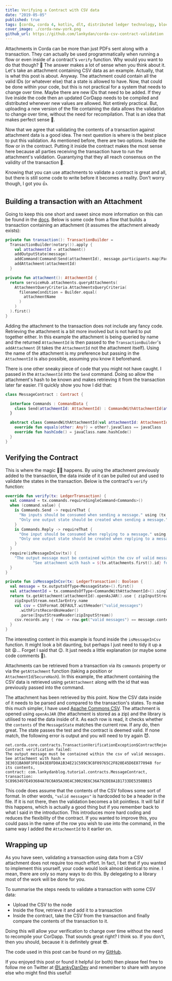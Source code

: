 ```yaml
---
title: Verifying a Contract with CSV data
date: "2019-05-05"
published: true
tags: [corda, corda 4, kotlin, dlt, distributed ledger technology, blockchain]
cover_image: ./corda-new-york.png
github_url: https://github.com/lankydan/corda-csv-contract-validation
---
```


Attachments in Corda can be more than just PDFs sent along with a transaction. They can actually be used programmatically when running a flow or even inside of a contract's `verify` function. Why would you want to do that though? 🤔 The answer makes a lot of sense when you think about it. Let's take an attachment containing CSV data as an example. Actually, that is what this post is about. Anyway. The attachment could contain all the valid IDs (or whatever else) that a state is allowed to have. Now, that could be done within your code, but this is not practical for a system that needs to change over time. Maybe there are new IDs that need to be added. If they live inside the code then an updated CorDapp needs to be compiled and distributed whenever new values are allowed. Not entirely practical. But, uploading a new version of the file containing the data allows the validation to change over time, without the need for recompilation. That is an idea that makes perfect sense 👏.

Now that we agree that validating the contents of a transaction against attachment data is a good idea. The next question is where is the best place to put this validation. As mentioned before, there are two options. Inside the flow or in the contract. Putting it inside the contract makes the most sense here because all parties receiving the transaction have to run the attachment's validation. Guarantying that they all reach consensus on the validity of the transaction 🤝.

Knowing that you can use attachments to validate a contract is great and all, but there is still some code to write before it becomes a reality. Don't worry though, I got you 👍.

## Building a transaction with an Attachment

Going to keep this one short and sweet since more information on this can be found in the [docs](https://docs.corda.net/tutorial-attachments.html). Below is some code from a flow that builds a transaction containing an attachment (it assumes the attachment already exists):

```kotlin
private fun transaction(): TransactionBuilder =
  TransactionBuilder(notary()).apply {
    val attachmentId = attachment()
    addOutputState(message)
    addCommand(Command(Send(attachmentId), message.participants.map(Party::owningKey)))
    addAttachment(attachmentId)
  }

private fun attachment(): AttachmentId {
  return serviceHub.attachments.queryAttachments(
    AttachmentQueryCriteria.AttachmentsQueryCriteria(
      filenameCondition = Builder.equal(
        attachmentName
      )
    )
  ).first()
}
```

Adding the attachment to the transaction does not include any fancy code. Retrieving the attachment is a bit more involved but is not hard to put together either. In this example the attachment is being queried by name and the returned `AttachmentId` is then passed to the `TransactionBuilder`'s `addAttachment` (it takes the `AttachmentId` not the attachment itself). Using the name of the attachment is my preference but passing in the `AttachmentId` is also possible, assuming you know it beforehand.

There is one other sneaky piece of code that you might not have caught. I passed in the `AttachmentId` into the `Send` command. Doing so allow the attachment's hash to be known and makes retrieving it from the transaction later far easier. I'll quickly show you how I did that:

```kotlin
class MessageContract : Contract {

  interface Commands : CommandData {
    class Send(attachmentId: AttachmentId) : CommandWithAttachmentId(attachmentId), Commands
  }

  abstract class CommandWithAttachmentId(val attachmentId: AttachmentId) : CommandData {
    override fun equals(other: Any?) = other?.javaClass == javaClass
    override fun hashCode() = javaClass.name.hashCode()
  }
}
```

## Verifying the Contract

This is where the magic 🧙‍♀️ happens. By using the attachment previously added to the transaction, the data inside of it can be pulled out and used to validate the states in the transaction. Below is the contract's `verify` function:

```kotlin
override fun verify(tx: LedgerTransaction) {
  val command = tx.commands.requireSingleCommand<Commands>()
  when (command.value) {
    is Commands.Send -> requireThat {
      "No inputs should be consumed when sending a message." using (tx.inputs.isEmpty())
      "Only one output state should be created when sending a message." using (tx.outputs.size == 1)
    }
    is Commands.Reply -> requireThat {
      "One input should be consumed when replying to a message." using (tx.inputs.size == 1)
      "Only one output state should be created when replying to a message." using (tx.outputs.size == 1)
    }
  }
  require(isMessageInCsv(tx)) {
    "The output message must be contained within the csv of valid messages. " +
            "See attachment with hash = ${tx.attachments.first().id} for its contents"
  }
}

private fun isMessageInCsv(tx: LedgerTransaction): Boolean {
  val message = tx.outputsOfType<MessageState>().first()
  val attachmentId = tx.commandsOfType<CommandWithAttachmentId>().single().value.attachmentId
  return tx.getAttachment(attachmentId).openAsJAR().use { zipInputStream: JarInputStream ->
    zipInputStream.nextJarEntry.name
    val csv = CSVFormat.DEFAULT.withHeader("valid_messages")
      .withFirstRecordAsHeader()
      .parse(InputStreamReader(zipInputStream))
    csv.records.any { row -> row.get("valid messages") == message.contents }
  }
}
```

The interesting content in this example is found inside the `isMessageInCsv` function. It might look a bit daunting, but perhaps I just need to tidy it up a bit 😩... Forget I said that 😉. It just needs a little explanation (or maybe some code comments 🤔).

Attachments can be retrieved from a transaction via its `commands` property or via the `getAttachment` function (taking a position or `AttachmentId`/`SecureHash`). In this example, the attachment containing the CSV data is retrieved using `getAttachment` along with the id that was previously passed into the command.

The attachment has been retrieved by this point. Now the CSV data inside of it needs to be parsed and compared to the transaction's states. To make this much simpler, I have used [Apache Commons CSV](https://mvnrepository.com/artifact/org.apache.commons/commons-csv/1.6). The attachment is opened using `openAsJAR` (the attachment is stored as a zip) and the library is utilised to read the data inside of it. As each row is read, it checks whether the `contents` of the `MessageState` matches the current row. If any do, then great. The state passes the test and the contract is deemed valid. If none match, the following error is output and you will need to try again 😈.

```
net.corda.core.contracts.TransactionVerificationException$ContractRejection: Contract verification failed: 
The output message must be contained within the csv of valid messages. See attachment with hash = 3E3031BA98F3F01843E8FD0A1B34E21C599C9C8F09765C2F820E45D6E8770948 for its contents, 
contract: com.lankydanblog.tutorial.contracts.MessageContract, transaction: 5C8963497E493684A78C0A95A30E4C30029E6C36A792DE8A1B1733DE5358BB15
```

This code does assume that the contents of the CSV follows some sort of format. In other words, `"valid messages"` is hardcoded to be a header in the file. If it is not there, then the validation becomes a bit pointless. It will fail if this happens, which is actually a good thing but if you remember back to what I said in the introduction. This introduces more hard coding and reduces the flexibility of the contract. If you wanted to improve this, you could pass in the name of the row you wish to use into the command, in the same way I added the `AttachmentId` to it earlier on.

## Wrapping up

As you have seen, validating a transaction using data from a CSV attachment does not require too much effort. In fact, I bet that if you wanted to implement this yourself, your code would look almost identical to mine. I mean, there are only so many ways to do this. By delegating to a library most of the work will be done for you. 

To summarise the steps needs to validate a transaction with some CSV data:

- Upload the CSV to the node
- Inside the flow, retrieve it and add it to a transaction
- Inside the contract, take the CSV from the transaction and finally compare the contents of the transaction to it. 

Doing this will allow your verification to change over time without the need to recompile your CorDapp. That sounds great right? I think so. If you don't, then you should, because it is definitely great 😎.

The code used in this post can be found on my [GitHub](https://github.com/lankydan/corda-csv-contract-validation).

If you enjoyed this post or found it helpful (or both) then please feel free to follow me on Twitter at [@LankyDanDev](https://twitter.com/LankyDanDev) and remember to share with anyone else who might find this useful!